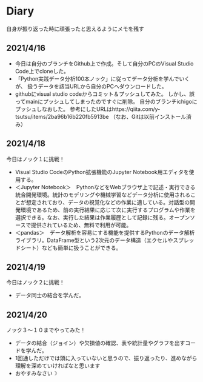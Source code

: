 # Diary
自身が振り返った時に頑張ったと思えるようにメモを残す


## 2021/4/16
- 今日は自分のブランチをGithub上で作成。そして自分のPCのVisual Studio Code上でcloneした。
- 「Python実践データ分析100本ノック」に従ってデータ分析を学んでいくが、
扱うデータを該当URLから自分のPCへダウンロードした。
- githubにvisual studio codeからコミット＆プッシュしてみた。
しかし、誤ってmainにプッシュしてしまったのですぐに削除。
自分のブランチichigoにプッシュしなおした。
参考にしたURLはhttps://qiita.com/y-tsutsu/items/2ba96b16b220fb5913be
（なお、Gitは以前インストール済み）


## 2021/4/18
今日はノック１に挑戦！
- Visual Studio CodeのPython拡張機能のJupyter Notebook用エディタを使用する。
- ＜Jupyter Notebook＞　PythonなどをWebブラウザ上で記述・実行できる統合開発環境。統計のモデリングや機械学習などデータ分析に使用されることが想定されており、データの視覚化などの作業に適している。対話型の開発環境であるため、前の実行結果に応じて次に実行するプログラムや作業を選択できる。なお、実行した結果は作業履歴として記録に残る。オープンソースで提供されているため、無料で利用が可能。
- ＜pandas＞　データ解析を容易にする機能を提供するPythonのデータ解析ライブラリ。DataFrame型という2次元のデータ構造（エクセルやスプレッドシート）なども簡単に扱うことができる。


## 2021/4/19
今日はノック２に挑戦！
- データ同士の結合を学んだ。

## 2021/4/20
ノック３～１０までやってみた！
- データの結合（ジョイン）や欠損値の確認、表や統計量やグラフを出すコードを学んだ。
- 1回通しただけでは頭に入っていないと思うので、振り返ったり、進めながら理解を深めていければなと思います
- おやすみなさい☽